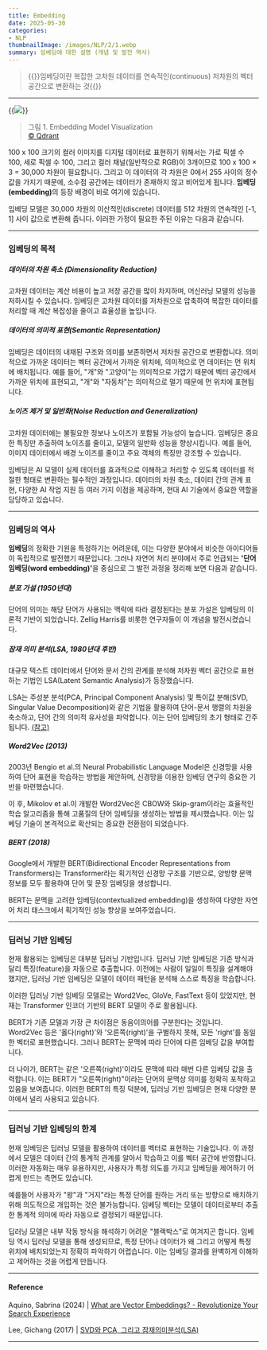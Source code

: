 ```yaml
---
title: Embedding
date: 2025-05-30
categories:
- NLP
thumbnailImage: /images/NLP/2/1.webp
summary: 임베딩에 대한 설명 (개념 및 발전 역사)
---
```

> {{<hl-text primary>}}임베딩이란 복잡한 고차원 데이터를 연속적인(continuous) 저차원의 벡터 공간으로 변환하는 것{{</hl-text>}}

---
{{<image classes="fancybox center" src="/images/NLP/2/1.webp">}}
> 그림 1. Embedding Model Visualization<br>
[© Qdrant](https://qdrant.tech/articles/what-are-embeddings/)

100 x 100 크기의 컬러 이미지를 디지털 데이터로 표현하기 위해서는 가로 픽셀 수 100, 세로 픽셀 수 100, 그리고 컬러 채널(일반적으로 RGB)이 3개이므로 100 x 100 × 3 = 30,000 차원이 필요합니다. 그리고 이 데이터의 각 차원은 0에서 255 사이의 정수 값을 가지기 때문에, 소수점 공간에는 데이터가 존재하지 않고 비어있게 됩니다. <strong>임베딩(embedding)</strong>의 등장 배경이 바로 여기에 있습니다.

임베딩 모델은 30,000 차원의 이산적인(discrete) 데이터를 512 차원의 연속적인 [-1, 1] 사이 값으로 변환해 줍니다. 이러한 가정이 필요한 주된 이유는 다음과 같습니다.

---
### 임베딩의 목적
##### 데이터의 차원 축소 (Dimensionality Reduction)
고차원 데이터는 계산 비용이 높고 저장 공간을 많이 차지하며, 머신러닝 모델의 성능을 저하시킬 수 있습니다. 임베딩은 고차원 데이터를 저차원으로 압축하여 복잡한 데이터를 처리할 때 계산 복잡성을 줄이고 효율성을 높입니다.
##### 데이터의 의미적 표현(Semantic Representation)
임베딩은 데이터의 내재된 구조와 의미를 보존하면서 저차원 공간으로 변환합니다. 의미적으로 가까운 데이터는 벡터 공간에서 가까운 위치에, 의미적으로 먼 데이터는 먼 위치에 배치됩니다. 예를 들어, "개"와 "고양이"는 의미적으로 가깝기 때문에 벡터 공간에서 가까운 위치에 표현되고, "개"와 "자동차"는 의미적으로 멀기 때문에 먼 위치에 표현됩니다.
##### 노이즈 제거 및 일반화(Noise Reduction and Generalization)
고차원 데이터에는 불필요한 정보나 노이즈가 포함될 가능성이 높습니다. 임베딩은 중요한 특징만 추출하여 노이즈를 줄이고, 모델의 일반화 성능을 향상시킵니다. 예를 들어, 이미지 데이터에서 배경 노이즈를 줄이고 주요 객체의 특징만 강조할 수 있습니다.

임베딩은 AI 모델이 실제 데이터를 효과적으로 이해하고 처리할 수 있도록 데이터를 적절한 형태로 변환하는 필수적인 과정입니다. 데이터의 차원 축소, 데이터 간의 관계 표현, 다양한 AI 작업 지원 등 여러 가지 이점을 제공하며, 현대 AI 기술에서 중요한 역할을 담당하고 있습니다.

---
### 임베딩의 역사
<strong>임베딩</strong>의 정확한 기원을 특정하기는 어려운데, 이는 다양한 분야에서 비슷한 아이디어들이 독립적으로 발전했기 때문입니다. 그러나 자연어 처리 분야에서 주로 언급되는 <strong>'단어 임베딩(word embedding)'</strong>을 중심으로 그 발전 과정을 정리해 보면 다음과 같습니다.

##### 분포 가설 (1950년대)
단어의 의미는 해당 단어가 사용되는 맥락에 따라 결정된다는 분포 가설은 임베딩의 이론적 기반이 되었습니다. Zellig Harris를 비롯한 연구자들이 이 개념을 발전시켰습니다.

##### 잠재 의미 분석(LSA, 1980년대 후반)
대규모 텍스트 데이터에서 단어와 문서 간의 관계를 분석해 저차원 벡터 공간으로 표현하는 기법인 LSA(Latent Semantic Analysis)가 등장했습니다.

LSA는 주성분 분석(PCA, Principal Component Analysis) 및 특이값 분해(SVD, Singular Value Decomposition)와 같은 기법을 활용하여 단어-문서 행렬의 차원을 축소하고, 단어 간의 의미적 유사성을 파악합니다. 이는 단어 임베딩의 초기 형태로 간주됩니다. [(참고)](https://ratsgo.github.io/from%20frequency%20to%20semantics/2017/04/06/pcasvdlsa/)

##### Word2Vec (2013)
2003년 Bengio et al.의 Neural Probabilistic Language Model은 신경망을 사용하여 단어 표현을 학습하는 방법을 제안하며, 신경망을 이용한 임베딩 연구의 중요한 기반을 마련했습니다.

이 후, Mikolov et al.이 개발한 Word2Vec은 CBOW와 Skip-gram이라는 효율적인 학습 알고리즘을 통해 고품질의 단어 임베딩을 생성하는 방법을 제시했습니다. 이는 임베딩 기술이 본격적으로 확산되는 중요한 전환점이 되었습니다.

##### BERT (2018)
Google에서 개발한 BERT(Bidirectional Encoder Representations from Transformers)는 Transformer라는 획기적인 신경망 구조를 기반으로, 양방향 문맥 정보를 모두 활용하여 단어 및 문장 임베딩을 생성합니다.

BERT는 문맥을 고려한 임베딩(contextualized embedding)을 생성하여 다양한 자연어 처리 태스크에서 획기적인 성능 향상을 보여주었습니다.

---
### 딥러닝 기반 임베딩
현재 활용되는 임베딩은 대부분 딥러닝 기반입니다. 딥러닝 기반 임베딩은 기존 방식과 달리 특징(feature)을 자동으로 추출합니다. 이전에는 사람이 일일이 특징을 설계해야 했지만, 딥러닝 기반 임베딩은 모델이 데이터 패턴을 분석해 스스로 특징을 학습합니다.

이러한 딥러닝 기반 임베딩 모델로는 Word2Vec, GloVe, FastText 등이 있었지만, 현재는 Transformer 인코더 기반의 BERT 모델이 주로 활용됩니다.

BERT가 기존 모델과 가장 큰 차이점은 동음이의어를 구분한다는 것입니다. Word2Vec 등은 '옳다(right)'와 '오른쪽(right)'을 구별하지 못해, 모든 'right'를 동일한 벡터로 표현했습니다. 그러나 BERT는 문맥에 따라 단어에 다른 임베딩 값을 부여합니다.

더 나아가, BERT는 같은 '오른쪽(right)'이라도 문맥에 따라 매번 다른 임베딩 값을 출력합니다. 이는 BERT가 "오른쪽(right)"이라는 단어의 문맥상 의미를 정확히 포착하고 있음을 보여줍니다. 이러한 BERT의 특징 덕분에, 딥러닝 기반 임베딩은 현재 다양한 분야에서 널리 사용되고 있습니다.

---
### 딥러닝 기반 임베딩의 한계
현재 임베딩은 딥러닝 모델을 활용하여 데이터를 벡터로 표현하는 기술입니다. 이 과정에서 모델은 데이터 간의 통계적 관계를 알아서 학습하고 이를 벡터 공간에 반영합니다. 이러한 자동화는 매우 유용하지만, 사용자가 특정 의도를 가지고 임베딩을 제어하기 어렵게 만드는 측면도 있습니다.

예를들어 사용자가 "왕"과 "거지"라는 특정 단어를 원하는 거리 또는 방향으로 배치하기 위해 의도적으로 개입하는 것은 불가능합니다. 임베딩 벡터는 모델이 데이터로부터 추출한 통계적 의미에 따라 자동으로 결정되기 때문입니다.

딥러닝 모델은 내부 작동 방식을 해석하기 어려운 "블랙박스"로 여겨지곤 합니다. 임베딩 역시 딥러닝 모델을 통해 생성되므로, 특정 단어나 데이터가 왜 그리고 어떻게 특정 위치에 배치되었는지 정확히 파악하기 어렵습니다. 이는 임베딩 결과를 완벽하게 이해하고 제어하는 것을 어렵게 만듭니다.

---
#### Reference
Aquino, Sabrina (2024) | [What are Vector Embeddings? - Revolutionize Your Search Experience](https://qdrant.tech/articles/what-are-embeddings/)

Lee, Gichang (2017) | [SVD와 PCA, 그리고 잠재의미분석(LSA)](https://ratsgo.github.io/from%20frequency%20to%20semantics/2017/04/06/pcasvdlsa/)

---
